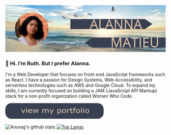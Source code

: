 ![hero-image](https://github.com/ruthmatieu/ruthmatieu/blob/master/images/hero-image.jpg)

### 👋 Hi. I’m Ruth. But I prefer Alanna.

I'm a Web Developer that focuses on front-end JavaScript frameworks such as React. I have a passion for Design Systems, Web Accessibility, and serverless technologies such as AWS and Google Cloud. To expand my skills, I am currently focused on building a JAM (JavaScript API Markup) stack for a non-profit organization called Women Who Code. 


[![portfolio button](https://github.com/ruthmatieu/ruthmatieu/blob/master/images/portfolio-btn.png "Alanna's portfolio")](https://ruthmatieu.com)


![Anurag's github stats](https://github-readme-stats.vercel.app/api?username=ruthmatieu&layout=compact&theme=calm&hide=issues)
[![Top Langs](https://github-readme-stats.vercel.app/api/top-langs/?username=ruthmatieu&layout=compact&theme=calm)](https://github.com/anuraghazra/github-readme-stats)
<!--
**ruthmatieu/ruthmatieu** is a ✨ _special_ ✨ repository because its `README.md` (this file) appears on your GitHub profile.

Here are some ideas to get you started:

- 🔭 I’m currently working on ...
- 🌱 I’m currently learning ...
- 👯 I’m looking to collaborate on ...
- 🤔 I’m looking for help with ...
- 💬 Ask me about ...
- 📫 How to reach me: ...
- 😄 Pronouns: ...
- ⚡ Fun fact: ...
-->
